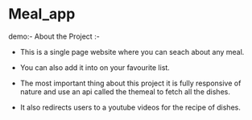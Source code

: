# Meal_app
demo:-
About the Project :-

* This is a single page website where you can seach about any meal.

* You can also add it into on your favourite list.

* The most important thing about this project it is fully responsive of nature and use an api called the themeal to fetch all the dishes.

* It also redirects users to a youtube videos for the recipe of dishes.

